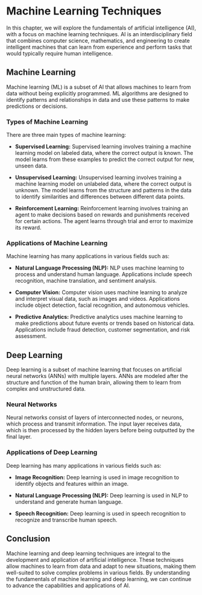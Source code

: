 Machine Learning Techniques
==============================================================================================

In this chapter, we will explore the fundamentals of artificial intelligence (AI), with a focus on machine learning techniques. AI is an interdisciplinary field that combines computer science, mathematics, and engineering to create intelligent machines that can learn from experience and perform tasks that would typically require human intelligence.

Machine Learning
----------------

Machine learning (ML) is a subset of AI that allows machines to learn from data without being explicitly programmed. ML algorithms are designed to identify patterns and relationships in data and use these patterns to make predictions or decisions.

### Types of Machine Learning

There are three main types of machine learning:

* **Supervised Learning:** Supervised learning involves training a machine learning model on labeled data, where the correct output is known. The model learns from these examples to predict the correct output for new, unseen data.

* **Unsupervised Learning:** Unsupervised learning involves training a machine learning model on unlabeled data, where the correct output is unknown. The model learns from the structure and patterns in the data to identify similarities and differences between different data points.

* **Reinforcement Learning:** Reinforcement learning involves training an agent to make decisions based on rewards and punishments received for certain actions. The agent learns through trial and error to maximize its reward.

### Applications of Machine Learning

Machine learning has many applications in various fields such as:

* **Natural Language Processing (NLP):** NLP uses machine learning to process and understand human language. Applications include speech recognition, machine translation, and sentiment analysis.

* **Computer Vision:** Computer vision uses machine learning to analyze and interpret visual data, such as images and videos. Applications include object detection, facial recognition, and autonomous vehicles.

* **Predictive Analytics:** Predictive analytics uses machine learning to make predictions about future events or trends based on historical data. Applications include fraud detection, customer segmentation, and risk assessment.

Deep Learning
-------------

Deep learning is a subset of machine learning that focuses on artificial neural networks (ANNs) with multiple layers. ANNs are modeled after the structure and function of the human brain, allowing them to learn from complex and unstructured data.

### Neural Networks

Neural networks consist of layers of interconnected nodes, or neurons, which process and transmit information. The input layer receives data, which is then processed by the hidden layers before being outputted by the final layer.

### Applications of Deep Learning

Deep learning has many applications in various fields such as:

* **Image Recognition:** Deep learning is used in image recognition to identify objects and features within an image.

* **Natural Language Processing (NLP):** Deep learning is used in NLP to understand and generate human language.

* **Speech Recognition:** Deep learning is used in speech recognition to recognize and transcribe human speech.

Conclusion
----------

Machine learning and deep learning techniques are integral to the development and application of artificial intelligence. These techniques allow machines to learn from data and adapt to new situations, making them well-suited to solve complex problems in various fields. By understanding the fundamentals of machine learning and deep learning, we can continue to advance the capabilities and applications of AI.
